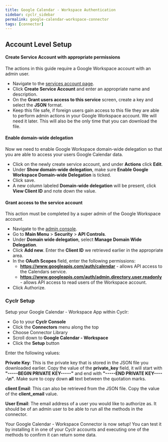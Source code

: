 ```yaml
---
title: Google Calendar - Workspace Authentication
sidebar: cyclr_sidebar
permalink: google-calendar-workspace-connector
tags: [connector]
---
```


## Account Level Setup

#### Create Service Account with appropriate permissions
The actions in this guide require a Google Workspace account with an admin user.
* Navigate to the [services account page](https://console.developers.google.com/iam-admin/serviceaccounts).
* Click **Create Service Account** and enter an appropriate name and description. 
* On the **Grant users access to this service** screen, create a key and select the **JSON** format.
* Keep this file safe, if foreign users gain access to this file they are able to perform admin actions in your Google Workspace account. We will need it later. This will also be the only time that you can download the file.
 
#### Enable domain-wide delegation
Now we need to enable Google Workspace domain-wide delegation so that you are able to access your users Google Calendar data.
* Click on the newly create service account, and under **Actions** click **Edit**.
* Under **Show domain-wide delegation**, make sure **Enable Google Workspace Domain-wide Delegation** is ticked.
* Click save.
* A new column labeled **Domain-wide delegation** will be present, click **View Client ID** and note down the value.

#### Grant access to the service account
This action must be completed by a super admin of the Google Workspace account.
* Navigate to the [admin console](http://admin.google.com/).
* Go to **Main Menu** > **Security** > **API Controls**.
* Under **Domain wide delegation**, select **Manage Domain Wide Delegation**.
* Click **Add new**. Enter the **Client ID** we retrieved earlier in the appropriate area. 
* In the **OAuth Scopes** field, enter the following permissions:
  * **https://www.googleapis.com/auth/calendar** - allows API access to the Calendars service.
  * **https://www.googleapis.com/auth/admin.directory.user.readonly** - allows API access to read users of the Workspace account.
* Click Authorize.

### Cyclr Setup

Setup your Google Calendar - Workspace App within Cyclr:

*   Go to your **Cyclr Console**
*   Click the **Connectors** menu along the top
*   Choose Connector Library
*   Scroll down to **Google Calendar - Workspace**
*   Click the **Setup** button

Enter the following values:

**Private Key**: This is the private key that is stored in the JSON file you downloaded earlier. Copy the value of the **private_key** field, it will start with **"-----BEGIN PRIVATE KEY-----"** and end with **"-----END PRIVATE KEY-----\n"**. Make sure to copy down **all** text between the quotation marks.

**client Email**: This can also be retrieved from the JSON file. Copy the value of the **client_email** value.

**User Email**: The email address of a user you would like to authorize as. It should be of an admin user to be able to run all the methods in the connector.


Your Google Calendar - Workspace Connector is now setup! You can test it by installing it in one of your Cyclr accounts and executing one of the methods to confirm it can return some data.
